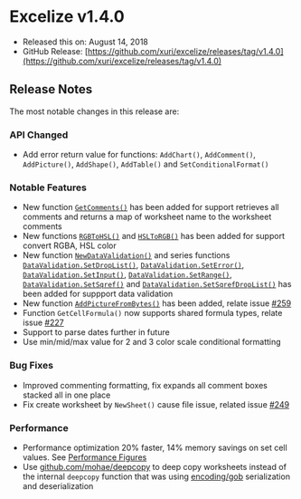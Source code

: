 # Excelize v1.4.0

* Released this on: August 14, 2018
* GitHub Release: [https://github.com/xuri/excelize/releases/tag/v1.4.0](https://github.com/xuri/excelize/releases/tag/v1.4.0)

## Release Notes

The most notable changes in this release are:

### API Changed

* Add error return value for functions: `AddChart()`, `AddComment()`, `AddPicture()`, `AddShape()`, `AddTable()` and `SetConditionalFormat()`

### Notable Features

* New function [`GetComments()`](https://pkg.go.dev/github.com/360EntSecGroup-Skylar/excelize@v1.4.0#File.GetComments) has been added for support retrieves all comments and returns a map of worksheet name to the worksheet comments
* New functions [`RGBToHSL()`](https://pkg.go.dev/github.com/360EntSecGroup-Skylar/excelize@v1.4.0#RGBToHSL) and [`HSLToRGB()`](https://pkg.go.dev/github.com/360EntSecGroup-Skylar/excelize@v1.4.0#HSLToRGB) has been added for support convert RGBA, HSL color
* New function [`NewDataValidation()`](https://pkg.go.dev/github.com/360EntSecGroup-Skylar/excelize@v1.4.0#NewDataValidation) and series functions [`DataValidation.SetDropList()`](https://pkg.go.dev/github.com/360EntSecGroup-Skylar/excelize@v1.4.0#DataValidation.SetDropList), [`DataValidation.SetError()`](https://pkg.go.dev/github.com/360EntSecGroup-Skylar/excelize@v1.4.0#DataValidation.SetError), [`DataValidation.SetInput()`](https://pkg.go.dev/github.com/360EntSecGroup-Skylar/excelize@v1.4.0#DataValidation.SetInput), [`DataValidation.SetRange()`](https://pkg.go.dev/github.com/360EntSecGroup-Skylar/excelize@v1.4.0#DataValidation.SetRange), [`DataValidation.SetSqref()`](https://pkg.go.dev/github.com/360EntSecGroup-Skylar/excelize@v1.4.0#DataValidation.SetSqref) and [`DataValidation.SetSqrefDropList()`](https://pkg.go.dev/github.com/360EntSecGroup-Skylar/excelize@v1.4.0#DataValidation.SetSqrefDropList) has been added for suppport data validation
* New function [`AddPictureFromBytes()`](https://pkg.go.dev/github.com/360EntSecGroup-Skylar/excelize@v1.4.0#File.AddPictureFromBytes) has been added, relate issue [#259](https://github.com/xuri/excelize/issues/259)
* Function `GetCellFormula()` now supports shared formula types, relate issue [#227](https://github.com/xuri/excelize/issues/227)
* Support to parse dates further in future
* Use min/mid/max value for 2 and 3 color scale conditional formatting

### Bug Fixes

* Improved commenting formatting, fix expands all comment boxes stacked all in one place
* Fix create worksheet by `NewSheet()` cause file issue, related issue [#249](https://github.com/xuri/excelize/issues/249)

### Performance

* Performance optimization 20% faster, 14% memory savings on set cell values. See [Performance Figures](https://github.com/xuri/excelize/wiki#performance-figures)
* Use [github.com/mohae/deepcopy](github.com/mohae/deepcopy) to deep copy worksheets instead of the internal `deepcopy` function that was using [encoding/gob](https://blog.golang.org/gobs-of-data) serialization and deserialization
